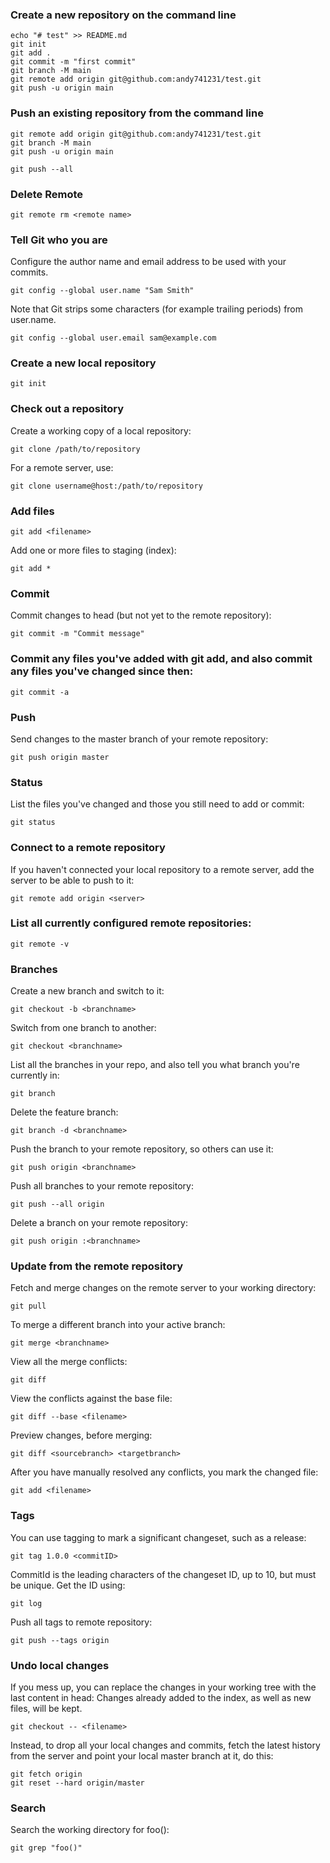 ### Create a new repository on the command line
    echo "# test" >> README.md
    git init
    git add .
    git commit -m "first commit"
    git branch -M main
    git remote add origin git@github.com:andy741231/test.git
    git push -u origin main

### Push an existing repository from the command line
    git remote add origin git@github.com:andy741231/test.git
    git branch -M main
    git push -u origin main
    
    git push --all

### Delete Remote

    git remote rm <remote name> 

### Tell Git who you are

Configure the author name and email address to be used with your commits.

    git config --global user.name "Sam Smith"

Note that Git strips some characters (for example trailing periods) from user.name.

    git config --global user.email sam@example.com

### Create a new local repository

    git init

### Check out a repository

Create a working copy of a local repository:

    git clone /path/to/repository

For a remote server, use:

    git clone username@host:/path/to/repository

### Add files

    git add <filename>

Add one or more files to staging (index):

    git add *

### Commit

Commit changes to head (but not yet to the remote repository):

    git commit -m "Commit message"

### Commit any files you've added with git add, and also commit any files you've changed since then:

    git commit -a

### Push

Send changes to the master branch of your remote repository:

    git push origin master

### Status

List the files you've changed and those you still need to add or commit:

    git status

### Connect to a remote repository

If you haven't connected your local repository to a remote server, add the server to be able to push to it:

    git remote add origin <server>

### List all currently configured remote repositories:

    git remote -v

### Branches

Create a new branch and switch to it:

    git checkout -b <branchname>

Switch from one branch to another:

    git checkout <branchname>

List all the branches in your repo, and also tell you what branch you're currently in:

    git branch

Delete the feature branch:

    git branch -d <branchname>

Push the branch to your remote repository, so others can use it:

    git push origin <branchname>

Push all branches to your remote repository:

    git push --all origin

Delete a branch on your remote repository:

    git push origin :<branchname>

### Update from the remote repository

Fetch and merge changes on the remote server to your working directory:

    git pull

To merge a different branch into your active branch:

    git merge <branchname>

View all the merge conflicts:

    git diff

View the conflicts against the base file:

    git diff --base <filename>

Preview changes, before merging:

    git diff <sourcebranch> <targetbranch>

After you have manually resolved any conflicts, you mark the changed file:

    git add <filename>

### Tags

You can use tagging to mark a significant changeset, such as a release:

    git tag 1.0.0 <commitID>

CommitId is the leading characters of the changeset ID, up to 10, but must be unique. Get the ID using:

    git log

Push all tags to remote repository:

    git push --tags origin

### Undo local changes

If you mess up, you can replace the changes in your working tree with the last content in head:
Changes already added to the index, as well as new files, will be kept.

    git checkout -- <filename>

Instead, to drop all your local changes and commits, fetch the latest history from the server and point your local master branch at it, do this:

    git fetch origin
    git reset --hard origin/master

### Search

Search the working directory for foo():

    git grep "foo()"
